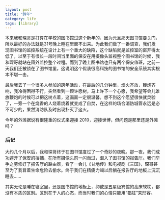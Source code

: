 ```yaml
---
layout: post
title: "跨年"
category: life
tags: [library]
---
```



本来我和琛哥是打算在学校的图书馆过这个新年的，因为元旦那天图书馆要关门，所以最好的办法就是31号晚上睡在里面不出来。为此我们做了一番调查，我们发现图书馆的监控系统在设计上有一个重大的缺陷，这个缺陷就是监控室的窗开得太低了，以至于有很长一段时间当里面的保安在用摄像头监视整个图书馆的时候，我和琛哥就站在窗外监控整个过程。而到了晚上图书馆也只有两个保安值班，之前一天我们还被锁在了图书馆里，这说明这个假装很高科技的图书馆的安全系统其实根本不堪一击。


最后我去了一个很多人参加的跨年活动，在最后的几分钟里，烟火齐放，鞭炮齐响，我冷得困得不行，突然看到一颗许愿树，马上许下一个心愿，我希望等会儿谁放鞭炮的时候可以把这树点着，这画面一定很温馨，想不到这个愿望很快就灵验了，一旁一个在烧香的人烧着烧着就变成了自焚，在这样的场合消防城管永远是必不可少的，果然消防队及时出现扑灭了这火。


今年的外滩据说有很隆重的仪式来迎接 2010，迎接世博，但问题是那里还是外滩吗？


### 后记


大约几个月以后，我和琛哥终于在图书馆度过了一个奇妙的夜晚。那一夜，我们成功避开了保安的搜捕，在所有摄像头前一闪而过，潜入了图书馆的报告厅。我们举手之劳修好了报告厅的路由器，看了一会儿《甘地传》和电视剧《三国》，琛哥甚至为了我冒着生命危险去偷水。终于我们在精疲力竭以后躺在报告厅的地板上沉沉睡去……


其实无论是睡在寝室里，还是图书馆的地板上，抑或是五星级宾馆的高床软枕，都没有本质的区别。区别在于人的心态，而当时我们的心情只能用“猖狂”来形容。
